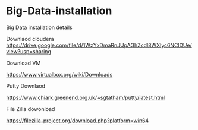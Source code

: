 # Big-Data-installation
Big Data installation details


Downlaod cloudera
https://drive.google.com/file/d/1WzYxDmaRnJUpAGhZcdl8WXlyc6NClDUe/view?usp=sharing

Download VM 

https://www.virtualbox.org/wiki/Downloads


Putty Downlaod

https://www.chiark.greenend.org.uk/~sgtatham/putty/latest.html


File Zilla dowonload

https://filezilla-project.org/download.php?platform=win64
